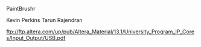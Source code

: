 PaintBrushr

Kevin Perkins
Tarun Rajendran

ftp://ftp.altera.com/up/pub/Altera_Material/13.1/University_Program_IP_Cores/Input_Output/USB.pdf